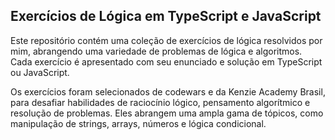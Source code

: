 ## Exercícios de Lógica em TypeScript e JavaScript

Este repositório contém uma coleção de exercícios de lógica resolvidos por mim, abrangendo uma variedade de problemas de lógica e algoritmos. Cada exercício é apresentado com seu enunciado e solução em TypeScript ou JavaScript.

Os exercícios foram selecionados de codewars e da Kenzie Academy Brasil, para desafiar habilidades de raciocínio lógico, pensamento algorítmico e resolução de problemas. Eles abrangem uma ampla gama de tópicos, como manipulação de strings, arrays, números e lógica condicional.
